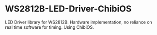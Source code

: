 WS2812B-LED-Driver-ChibiOS
==========================

LED Driver library for WS2812B. Hardware implementation, no reliance on  real time software for timing. Using ChibiOS.
